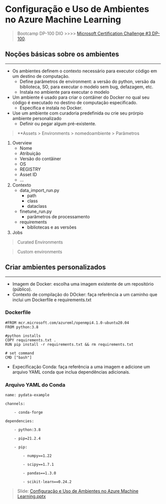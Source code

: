 # Configuração e Uso de Ambientes no Azure Machine Learning
> Bootcamp DP-100 DIO  >>>> [Microsoft Certification Challenge #3 DP-100](https://web.dio.me/track/d5adf7bc-330f-4c81-adc1-cac7e65bb151).

## Noções básicas sobre os ambientes
---

- Os ambientes definem o contexto necessário para executor código em um destino de computação.
    - Define parâmetros de environment: a versão do python, versão da biblioteca, SO, para executar o modelo sem bug, defazagem, etc.
    - Instala no ambiente para executar o modelo
- Um ambiente é usado para criar o contâiner do Docker no qual seu código é executado no destino de computação especificado.
    - Especifica e instala no Docker.
- Use um ambiente com curadoria predefinida ou crie seu prórpio ambiente personalizado
    - Definir ou pegar algum pré-existente.

> **Assets > Environments > nomedoambiente > Parâmetros

1. Overview
    - Nome
    - Atribuição
    - Versão do contâiner
    - OS
    - REGISTRY
    - Asset ID
    - ...
 2. Contexto
    - data_import_run.py
        - path
        - class
        - dataclass
    - finetune_run.py
        - parâmetros de processamento
    - requirements
        - bibliotecas e as versões 
3. Jobs


> Curated Environments

> Custom environments

## Criar ambientes personalizados
---

- Imagem de Docker: escolha uma imagem existente de um repositório (público).
- Contexto de compilação do DOcker: faça referência a um caminho que inclui um Dockerfile e requirements.txt
### Dockerfile
```
#FROM mcr.microsoft.com/azureml/openmpi4.1.0-ubuntu20.04
FROM python:3.8

#python installs
COPY requirements.txt .
RUN pip install -r requirements.txt && rm requirements.txt

# set command
CMD ["bash"]
```

- Expecificação Conda: faça referência a uma imagem e adicione um arquivo YAML conda que inclua dependências adicionais.
### Arquivo YAML do Conda
```
name: pydata-example

channels:

    - conda-forge

dependencies:

    - python:3.8

    - pip=21.2.4

    - pip:

        - numpy==1.22

        - scipy==1.7.1

        - pandas==1.3.0

        - scikit-learn==0.24.2
```

> Slide: [Configuração e Uso de Ambientes no Azure Machine Learning.pptx](https://hermes.dio.me/files/assets/e60a1a6c-0ae3-42a2-acd9-70b09a1b9c2b.pptx)
